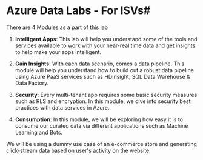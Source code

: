 # Azure Data Labs - For ISVs#

There are 4 Modules as a part of this lab

1. **Intelligent Apps**: This lab will help you understand some of the tools and services available to work with your near-real time data and get insights to help make your apps intelligent.

1. **Gain Insights**: With each data scenario, comes a data pipeline. This module will help you understand how to build out a robust data pipeline using Azure PaaS services such as HDInsight, SQL Data Warehouse & Data Factory.

1. **Security**: Every multi-tenant app requires some basic security measures such as RLS and encryption. In this module, we dive into security best practices with data services in Azure.

1. **Consumption**: In this module, we will be exploring how easy it is to consume our curated data via different applications such as Machine Learning and Bots.


We will be using a dummy use case of an e-commerce store and generating click-stream data based on user's activity on the website.